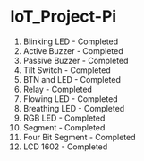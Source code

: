 # IoT_Project-Pi
1. Blinking LED - Completed
2. Active Buzzer - Completed
3. Passive Buzzer - Completed
4. Tilt Switch - Completed
5. BTN and LED - Completed
6. Relay - Completed
7. Flowing LED - Completed
8. Breathing LED - Completed
9. RGB LED - Completed
10. Segment - Completed
11. Four Bit Segment - Completed
12. LCD 1602 - Completed